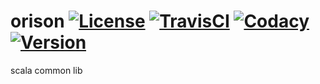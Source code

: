 # orison [![License][licenseImg]][licenseLink] [![TravisCI][travisCiImg]][travisCiLink] [![Codacy][codacyImg]][codacyLink] [![Version][versionImg]][versionLink]

scala common lib

[licenseImg]: https://img.shields.io/badge/License-MPL%202.0-green.svg
[licenseLink]: LICENSE

[travisCiImg]: https://travis-ci.com/zhaihao/orison.svg?branch=master
[travisCiLink]: https://travis-ci.com/zhaihao/orison

[codacyImg]: https://api.codacy.com/project/badge/Grade/cc8bd14b425b4dafa2f69b3f894db063
[codacyLink]: https://app.codacy.com/project/zhaihao/orison/dashboard

[versionImg]: https://img.shields.io/badge/maven-v0.0.36-519dd9.svg
[versionLink]: https://mvnrepository.com/artifact/me.ooon/orison_2.12/0.0.36